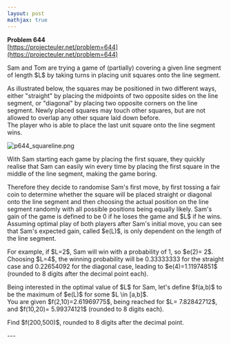 ```yaml
---
layout: post
mathjax: true
---
```

**Problem 644**  
[https://projecteuler.net/problem=644](https://projecteuler.net/problem=644)

<p>Sam and Tom are trying a game of (partially) covering a given line segment of length $L$ by taking turns in placing unit squares onto the line segment. </p>

<p>As illustrated below, the squares may be positioned in two different ways, either "straight" by placing the midpoints of two opposite sides on the line segment, or "diagonal" by placing two opposite corners on the line segment. Newly placed squares may touch other squares, but are not allowed to overlap any other square laid down before.<br />
The player who is able to place the last unit square onto the line segment wins.</p>
<div class="center">
<img src="project/images/p644_squareline.png" alt="p644_squareline.png" />
</div>
<p>
With Sam starting each game by placing the first square, they quickly realise that Sam can easily win every time by placing the first square in the middle of the line segment, making the game boring. </p>
<p>
Therefore they decide to randomise Sam's first move, by first tossing a fair coin to determine whether the square will be placed straight or diagonal onto the line segment and then choosing the actual position on the line segment randomly with all possible positions being equally likely. Sam's gain of the game is defined to be 0 if he loses the game and $L$ if he wins. Assuming optimal play of both players after Sam's initial move, you can see that Sam's expected gain, called $e(L)$, is only dependent on the length of the line segment.</p>
<p>
For example, if $L=2$, Sam will win with a probability of 1, so $e(2)= 2$. <br />
Choosing $L=4$, the winning probability will be 0.33333333 for the straight case and 0.22654092 for the diagonal case, leading to $e(4)=1.11974851$ (rounded to 8 digits after the decimal point each). </p>
<p>
Being interested in the optimal value of $L$ for Sam, let's define $f(a,b)$ to be the maximum of $e(L)$ for some $L \in [a,b]$. <br />
You are given $f(2,10)=2.61969775$, being reached for $L= 7.82842712$, and $f(10,20)=
5.99374121$ (rounded to 8 digits each).</p>
<p>
Find $f(200,500)$, rounded to 8 digits after the decimal point.</p> 
---

